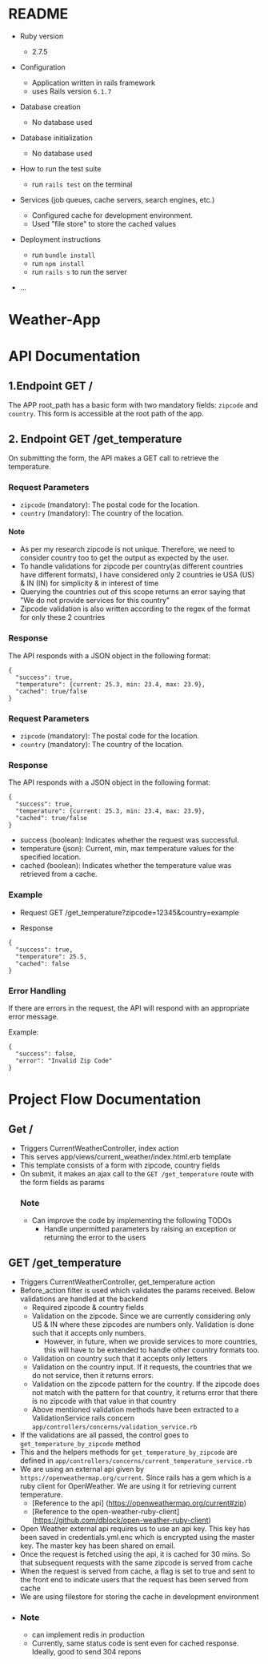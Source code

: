 # README

* Ruby version
  - 2.7.5

* Configuration
  - Application written in rails framework
  - uses Rails version `6.1.7`

* Database creation
  - No database used 

* Database initialization
  - No database used

* How to run the test suite
  - run `rails test` on the terminal

* Services (job queues, cache servers, search engines, etc.)
  - Configured cache for development environment. 
  - Used "file store" to store the cached values

* Deployment instructions
  - run `bundle install` 
  - run `npm install` 
  - run `rails s` to run the server

* ...
# Weather-App
# API Documentation

## 1.Endpoint GET / 

The APP root_path has a basic form with two mandatory fields: `zipcode` and `country`. This form is accessible at the root path of the app.

## 2. Endpoint GET /get_temperature

On submitting the form, the API makes a GET call to retrieve the temperature.

### Request Parameters

- `zipcode` (mandatory): The postal code for the location.
- `country` (mandatory): The country of the location.
#### Note
  - As per my research zipcode is not unique. Therefore, we need to consider country too to get the output as expected by the user.
  - To handle validations for zipcode per country(as different countries have different formats), I have considered only 2 countries ie USA (US) & IN (IN) for simplicity & in interest of time
  - Querying the countries out of this scope returns an error saying that "We do not provide services for this country"
  - Zipcode validation is also written according to the regex of the format for only these 2 countries
     
### Response

The API responds with a JSON object in the following format:

```
{
  "success": true,
  "temperature": {current: 25.3, min: 23.4, max: 23.9},
  "cached": true/false  
}
```
### Request Parameters

- `zipcode` (mandatory): The postal code for the location.
- `country` (mandatory): The country of the location.

### Response

The API responds with a JSON object in the following format:

```
{
  "success": true,
  "temperature": {current: 25.3, min: 23.4, max: 23.9},
  "cached": true/false
}
```

- success (boolean): Indicates whether the request was successful.
- temperature (json): Current, min, max temperature values for the specified location.
- cached (boolean): Indicates whether the temperature value was retrieved from a cache.

### Example

- Request
GET /get_temperature?zipcode=12345&country=example

- Response
```
{
  "success": true,
  "temperature": 25.5,
  "cached": false
}

```


### Error Handling
If there are errors in the request, the API will respond with an appropriate error message.

Example:
```
{
  "success": false,
  "error": "Invalid Zip Code"
}

```

# Project Flow Documentation

## Get / 
- Triggers CurrentWeatherController, index action
- This serves app/views/current_weather/index.html.erb template
- This template consists of a form with zipcode, country fields
- On submit, it makes an ajax call to the `GET /get_temperature` route with the form fields as params
  ### Note
  * Can improve the code by implementing the following TODOs
    - Handle unpermitted parameters by raising an exception or returning the error to the users

## GET /get_temperature
- Triggers CurrentWeatherController, get_temperature action
- Before_action filter is used which validates the params received. Below validations are handled at the backend
   - Required zipcode & country fields
   - Validation on the zipcode. Since we are currently considering only US & IN where these zipcodes are numbers only. Validation is done such that it accepts only numbers.
       - However, in future, when we provide services to more countries, this will have to be extended to handle other country formats too.
   - Validation on country such that it accepts only letters
   - Validation on the country input. If it requests, the countries that we do not service, then it returns errors.
   - Validation on the zipcode pattern for the country. If the zipcode does not match with the pattern for that country, it returns error that there is no zipcode with that value in that country
   - Above mentioned validation methods have been extracted to a ValidationService rails concern `app/controllers/concerns/validation_service.rb`
 - If the validations are all passed, the control goes to `get_temperature_by_zipcode` method
 - This and the helpers methods for `get_temperature_by_zipcode` are defined in `app/controllers/concerns/current_temperature_service.rb`
 - We are using an external api given by `https://openweathermap.org/current`. Since rails has a gem which is a ruby client for OpenWeather. We are using it for retrieving current temperature.
     - [Reference to the api] (https://openweathermap.org/current#zip)
     - [Reference to the open-weather-ruby-client] (https://github.com/dblock/open-weather-ruby-client)
 - Open Weather external api requires us to use an api key. This key has been saved in credentials.yml.enc which is encrypted using the master key. The master key has been shared on email.
 - Once the request is fetched using the api, it is cached for 30 mins. So that subsequent requests with the same zipcode is served from cache
 - When the request is served from cache, a flag is set to true and sent to the front end to indicate users that the request has been served from cache
 -  We are using filestore for storing the cache in development environment
 -  ### Note
     - can implement redis in production
     - Currently, same status code is sent even for cached response. Ideally, good to send 304 repons 
